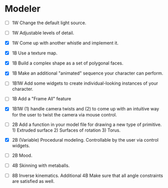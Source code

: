 # Modeler

- [ ] 1W Change the default light source.

- [ ] 1W Adjustable levels of detail.

- [x] 1W Come up with another whistle and implement it.

- [x] 1B Use a texture map.

- [x] 1B Build a complex shape as a set of polygonal faces.

- [x] 1B Make an additional "animated" sequence your character can perform.

- [ ] 1B1W Add some widgets to create individual-looking instances of your character.

- [ ] 1B Add a "Frame All" feature

- [x] 1B1W (1) handle camera twists and (2) to come up with an intuitive way for the user to twist the camera via mouse control.

- [ ] 2B Add a function in your model file for drawing a new type of primitive. 1) Extruded surface 2) Surfaces of rotation 3) Torus.

- [x] 2B (Variable) Procedural modeling. Controllable by the user via control widgets.

- [ ] 2B Mood.

- [ ] 4B Skinning with metaballs.

- [ ] 8B Inverse kinematics. Additional 4B Make sure that all angle constraints are satisfied as well.